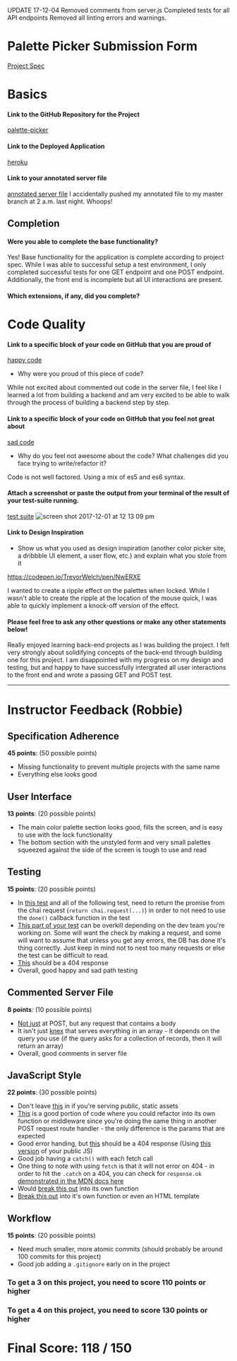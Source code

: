 UPDATE 17-12-04
Removed comments from server.js
Completed tests for all API endpoints
Removed all linting errors and warnings. 

# Palette Picker Submission Form

[Project Spec](http://frontend.turing.io/projects/palette-picker.html)

# Basics

#### Link to the GitHub Repository for the Project
[palette-picker](https://github.com/nicktu12/palette-picker)

#### Link to the Deployed Application
[heroku](https://nt-palettepicker-171201.herokuapp.com/)

#### Link to your annotated server file
[annotated server file](https://github.com/nicktu12/palette-picker/blob/master/server.js)
I accidentally pushed my annotated file to my master branch at 2 a.m. last night. Whoops!

## Completion

#### Were you able to complete the base functionality?

Yes! Base functionality for the application is complete according to project spec. While I was able to successful setup a test environment, I only completed successful tests for one GET endpoint and one POST endpoint. Additionally, the front end is incomplete but all UI interactions are present. 

#### Which extensions, if any, did you complete?

# Code Quality

#### Link to a specific block of your code on GitHub that you are proud of
[happy code](https://github.com/nicktu12/palette-picker/blob/master/server.js)

* Why were you proud of this piece of code?

While not excited about commented out code in the server file, I feel like I learned a lot from building a backend and am very excited to be able to walk through the process of building a backend step by step. 

#### Link to a specific block of your code on GitHub that you feel not great about
[sad code](https://github.com/nicktu12/palette-picker/blob/master/public/js/scripts.js)

* Why do you feel not awesome about the code? What challenges did you face trying to write/refactor it?

Code is not well factored. Using a mix of es5 and es6 syntax. 

#### Attach a screenshot or paste the output from your terminal of the result of your test-suite running.

[test suite](https://github.com/nicktu12/palette-picker/blob/master/test/routes.spec.js)
![screen shot 2017-12-01 at 12 13 09 pm](https://user-images.githubusercontent.com/26471447/33499163-199e6d7a-d691-11e7-842f-e0caebd95e75.png)

#### Link to Design Inspiration

* Show us what you used as design inspiration (another color picker site, a dribbble UI element, a user flow, etc.) and explain what you stole from it

https://codepen.io/TrevorWelch/pen/NwERXE

I wanted to create a ripple effect on the palettes when locked. While I wasn't able to create the ripple at the location of the mouse quick, I was able to quickly implement a knock-off version of the effect. 

#### Please feel free to ask any other questions or make any other statements below!

Really enjoyed learning back-end projects as I was building the project. I felt very strongly about solidifying concepts of the back-end through building one for this project. I am disappointed with my progress on my design and testing, but and happy to have successfully intergrated all user interactions to the front end and wrote a passing GET and POST test. 

-----


# Instructor Feedback (Robbie)

## Specification Adherence

**45 points**: (50 possible points)

* Missing functionality to prevent multiple projects with the same name
* Everything else looks good

## User Interface

**13 points**: (20 possible points)

* The main color palette section looks good, fills the screen, and is easy to use with the lock functionality
* The bottom section with the unstyled form and very small palettes squeezed against the side of the screen is tough to use and read

## Testing

**15 points**: (20 possible points)

* In [this test](https://github.com/nicktu12/palette-picker/blob/master/test/routes.spec.js#L110) and all of the following test, need to return the promise from the chai request (`return chai.request(...)`) in order to not need to use the `done()` callback function in the test
* [This part of your test](https://github.com/nicktu12/palette-picker/blob/master/test/routes.spec.js#L119-L124) can be overkill depending on the dev team you're working on. Some will want the check by making a request, and some will want to assume that unless you get any errors, the DB has done it's thing correctly. Just keep in mind not to nest too many requests or else the test can be difficult to read.
* [This](https://github.com/nicktu12/palette-picker/blob/master/test/routes.spec.js#L196) should be a 404 response
* Overall, good happy and sad path testing

## Commented Server File

**8 points**: (10 possible points)

* [Not just](https://github.com/nicktu12/palette-picker/blob/server-commenting/server.js#L2) at POST, but any request that contains a body
* It isn't just [knex](https://github.com/nicktu12/palette-picker/blob/server-commenting/server.js#L40) that serves everything in an array - it depends on the query you use (if the query asks for a collection of records, then it will return an array)
* Overall, good comments in server file

## JavaScript Style

**22 points**: (30 possible points)

* Don't leave [this](https://github.com/nicktu12/palette-picker/blob/master/server.js#L29) in if you're serving public, static assets
* [This](https://github.com/nicktu12/palette-picker/blob/master/server.js#L39-L46) is a good portion of code where you could refactor into its own function or middleware since you're doing the same thing in another POST request route handler - the only difference is the params that are expected
* Good error handing, but [this](https://github.com/nicktu12/palette-picker/blob/master/server.js#L106) should be a 404 response
(Using [this version](https://github.com/nicktu12/palette-picker/blob/ecd3a0d521c8ec3ea699904c9a2d569a0a5cc5c5/public/js/scripts.js) of your public JS)
* Good job having a `catch()` with each fetch call
* One thing to note with using `fetch` is that it will not error on 404 - in order to hit the `.catch` on a 404, you can check for `response.ok` [demonstrated in the MDN docs here](https://developer.mozilla.org/en-US/docs/Web/API/Fetch_API/Using_Fetch#Checking_that_the_fetch_was_successful)
* Would [break this out](https://github.com/nicktu12/palette-picker/blob/ecd3a0d521c8ec3ea699904c9a2d569a0a5cc5c5/public/js/scripts.js#L89-L92) into its own function
* [Break this out](https://github.com/nicktu12/palette-picker/blob/ecd3a0d521c8ec3ea699904c9a2d569a0a5cc5c5/public/js/scripts.js#L114-L124) into it's own function or even an HTML template

## Workflow

**15 points**: (20 possible points)

* Need much smaller, more atomic commits (should probably be around 100 commits for this project)
* Good job adding a `.gitignore` early on in the project


### To get a 3 on this project, you need to score 110 points or higher
### To get a 4 on this project, you need to score 130 points or higher

# Final Score: 118 / 150
